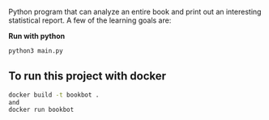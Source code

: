 Python program that can analyze an entire book and print out an interesting statistical report. A few of the learning goals are:

**Run with python**

```bash
python3 main.py
```

## To run this project with docker 

```bash
docker build -t bookbot .
and
docker run bookbot
```